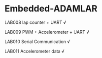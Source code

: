 ﻿# Embedded-ADAMLAR

LAB008 lap counter + UART √

LAB009 PWM + Accelerometer + UART √

LAB010 Serial Communication  √

LAB011 Accelerometer data  √
